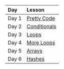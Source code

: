 | Day | Lesson | 
| :--- | :--- |
| Day 1 | [Pretty Code](pretty-code.md) |
| Day 2 | [Conditionals](conditionals.md) |
| Day 3 | [Loops](loops.md) |
| Day 4 | [More Loops](more-loops.md) |
| Day 5 | [Arrays](arrays.md) |
| Day 6 | [Hashes](hashes.md) |

